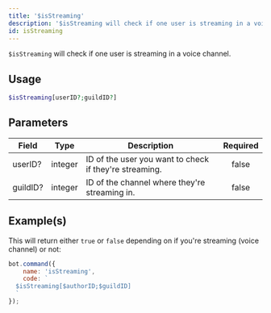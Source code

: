 ```yaml
---
title: '$isStreaming'
description: '$isStreaming will check if one user is streaming in a voice channel.'
id: isStreaming
---
```


`$isStreaming` will check if one user is streaming in a voice channel.

## Usage

```php
$isStreaming[userID?;guildID?]
```

## Parameters

| Field    | Type    | Description                                            | Required |
| -------- | ------- | ------------------------------------------------------ |:--------:|
| userID?  | integer | ID of the user you want to check if they're streaming. |  false   |
| guildID? | integer | ID of the channel where they're streaming in.          |  false   |

## Example(s)

This will return either `true` or `false` depending on if you're streaming (voice channel) or not:

```javascript
bot.command({
    name: 'isStreaming',
    code: `
  $isStreaming[$authorID;$guildID]
  `
});
```
